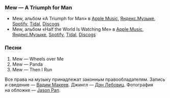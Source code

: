 ### Mew — A Triumph for Man

- Mew, альбом «A Triumph for Man» в
	[Apple Music](https://music.apple.com/album/1517893794),
	[Яндекс.Музыке](https://music.yandex.ru/album/11039529),
	[Spotify](https://open.spotify.com/album/2IUDqEOG2pgxr5hA2zYMTt),
	[Tidal](https://tidal.com/browse/album/18390678),
	[Discogs](https://www.discogs.com/master/191683)
- Mew, альбом «Half the World Is Watching Me» в
	[Apple Music](https://music.apple.com/album/1517906521),
	[Яндекс.Музыке](https://music.yandex.ru/album/11040344),
	[Spotify](https://open.spotify.com/album/6BVm0D0FzC8OWQVdDNuEsT),
	[Tidal](https://tidal.com/browse/artist/2139),
	[Discogs](https://www.discogs.com/master/214720)

### Песни

1. Mew — Wheels over Me
2. Mew — Panda
3. Mew — Then I Run

Все права на музыку принадлежат законным правообладателям.
Запись и сведение — [Вадим Макеев](https://twitter.com/pepelsbey).
Джингл — [Дэн Лебовиц](https://www.youtube.com/channel/UC38A5qHrlc_Zgua7vL4b96w).
Фотография на обложке — [Jason Pan](https://unsplash.com/photos/G5ha9sdk6NQ).
